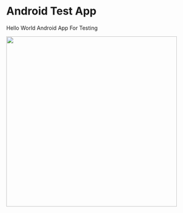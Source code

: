 Android Test App
===================

Hello World Android App For Testing

<img src="http://i.imgur.com/dio0DXF.png" width="450" />

